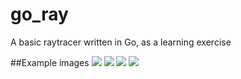 go_ray
======

A basic raytracer written in Go, as a learning exercise

##Example images
![](https://lh5.googleusercontent.com/-hSb7TOM1Ths/UmLFMQg8uBI/AAAAAAAADC8/UR3ix8FE-Wo/s544-no/x.png)
![](https://lh3.googleusercontent.com/-LxQ_rQD8WvE/UmNJiFEq15I/AAAAAAAADDw/qYYnZJKttpo/s544-no/one.png)
![](https://lh6.googleusercontent.com/-0vDECIjOEIM/UmK8pv4gLwI/AAAAAAAADCQ/NBUdWvHdH10/s544-no/two.png)
![](https://lh6.googleusercontent.com/-AEoXncahB9w/UlTYR8d9-0I/AAAAAAAAC4o/GrJVxKCpkIQ/s544-no/two.png)
